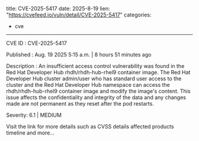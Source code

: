  
title: CVE-2025-5417
date: 2025-8-19
lien: "https://cvefeed.io/vuln/detail/CVE-2025-5417"
categories:
  - cve
---

CVE ID : CVE-2025-5417

Published :  Aug. 19
2025
5:15 a.m. | 8 hours
51 minutes ago

Description : An insufficient access control vulnerability was found in the Red Hat
Developer Hub rhdh/rhdh-hub-rhel9 container image. The Red Hat Developer Hub cluster admin/user
who has standard user access to the cluster
and the Red Hat Developer Hub namespace
can access the
rhdh/rhdh-hub-rhel9 container image and modify the image's content. This issue affects the confidentiality and integrity of the data
and any changes made are not permanent
as they reset after the pod restarts.

Severity: 6.1 | MEDIUM

Visit the link for more details
such as CVSS details
affected products
timeline
and more...
